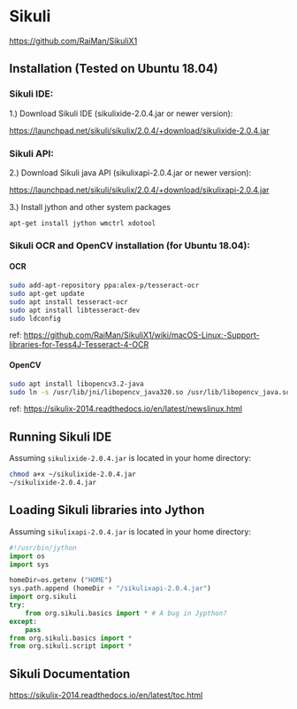 # Sikuli

https://github.com/RaiMan/SikuliX1

## Installation (Tested on Ubuntu 18.04)

### Sikuli IDE:
1.) Download Sikuli IDE (sikulixide-2.0.4.jar or newer version):

https://launchpad.net/sikuli/sikulix/2.0.4/+download/sikulixide-2.0.4.jar

### Sikuli API:
2.) Download Sikuli java API (sikulixapi-2.0.4.jar or newer version):

https://launchpad.net/sikuli/sikulix/2.0.4/+download/sikulixapi-2.0.4.jar

3.) Install jython and other system packages
```
apt-get install jython wmctrl xdotool
```

### Sikuli OCR and OpenCV installation (for Ubuntu 18.04):

#### OCR
```bash
sudo add-apt-repository ppa:alex-p/tesseract-ocr
sudo apt-get update
sudo apt install tesseract-ocr
sudo apt install libtesseract-dev
sudo ldconfig
```

ref: https://github.com/RaiMan/SikuliX1/wiki/macOS-Linux:-Support-libraries-for-Tess4J-Tesseract-4-OCR

#### OpenCV
```bash
sudo apt install libopencv3.2-java
sudo ln -s /usr/lib/jni/libopencv_java320.so /usr/lib/libopencv_java.so
```

ref: https://sikulix-2014.readthedocs.io/en/latest/newslinux.html

## Running Sikuli IDE
Assuming `sikulixide-2.0.4.jar` is located in your home directory:

```bash
chmod a+x ~/sikulixide-2.0.4.jar
~/sikulixide-2.0.4.jar
```


## Loading Sikuli libraries into Jython
Assuming `sikulixapi-2.0.4.jar` is located in your home directory:

```python
#!/usr/bin/jython
import os
import sys

homeDir=os.getenv ("HOME")
sys.path.append (homeDir + "/sikulixapi-2.0.4.jar")
import org.sikuli
try:
    from org.sikuli.basics import * # A bug in Jypthon?
except:
    pass
from org.sikuli.basics import *
from org.sikuli.script import *

```

## Sikuli Documentation
https://sikulix-2014.readthedocs.io/en/latest/toc.html
